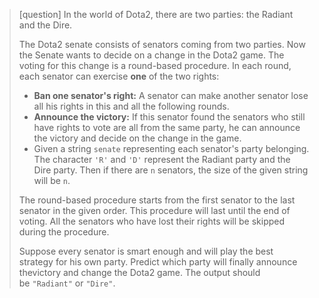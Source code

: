 > [question]
> In the world of Dota2, there are two parties: the Radiant and the Dire.
> 
> The Dota2 senate consists of senators coming from two parties. Now the Senate wants to decide on a change in the Dota2 game. The voting for this change is a round-based procedure. In each round, each senator can exercise **one** of the two rights:
> 
> - **Ban one senator's right:** A senator can make another senator lose all his rights in this and all the following rounds.
> - **Announce the victory:** If this senator found the senators who still have rights to vote are all from the same party, he can announce the victory and decide on the change in the game.
> - Given a string `senate` representing each senator's party belonging. The character `'R'` and `'D'` represent the Radiant party and the Dire party. Then if there are `n` senators, the size of the given string will be `n`.
> 
> The round-based procedure starts from the first senator to the last senator in the given order. This procedure will last until the end of voting. All the senators who have lost their rights will be skipped during the procedure.
> 
> Suppose every senator is smart enough and will play the best strategy for his own party. Predict which party will finally announce thevictory and change the Dota2 game. The output should be `"Radiant"` or `"Dire"`.


